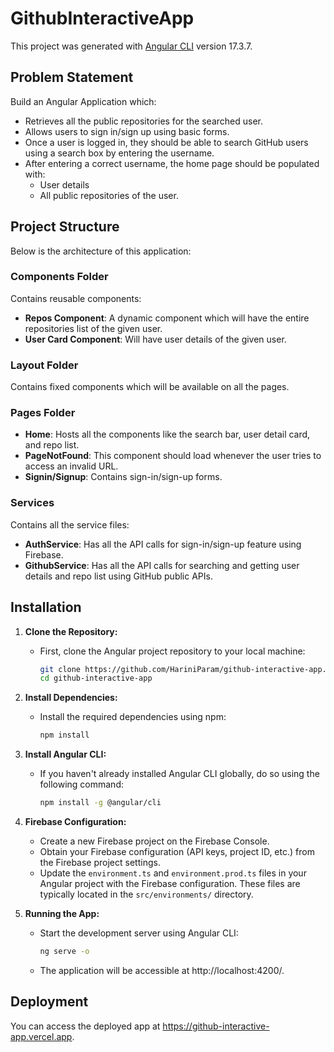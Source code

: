 # GithubInteractiveApp

This project was generated with [Angular CLI](https://github.com/angular/angular-cli) version 17.3.7.

## Problem Statement

Build an Angular Application which:
- Retrieves all the public repositories for the searched user.
- Allows users to sign in/sign up using basic forms.
- Once a user is logged in, they should be able to search GitHub users using a search box by entering the username.
- After entering a correct username, the home page should be populated with:
  - User details
  - All public repositories of the user.

## Project Structure

Below is the architecture of this application:

### Components Folder
Contains reusable components:
- **Repos Component**: A dynamic component which will have the entire repositories list of the given user.
- **User Card Component**: Will have user details of the given user.

### Layout Folder
Contains fixed components which will be available on all the pages.

### Pages Folder
- **Home**: Hosts all the components like the search bar, user detail card, and repo list.
- **PageNotFound**: This component should load whenever the user tries to access an invalid URL.
- **Signin/Signup**: Contains sign-in/sign-up forms.

### Services
Contains all the service files:
- **AuthService**: Has all the API calls for sign-in/sign-up feature using Firebase.
- **GithubService**: Has all the API calls for searching and getting user details and repo list using GitHub public APIs.

## Installation

1. **Clone the Repository:**
    - First, clone the Angular project repository to your local machine:
        ```bash
        git clone https://github.com/HariniParam/github-interactive-app.git
        cd github-interactive-app
        ```

2. **Install Dependencies:**
    - Install the required dependencies using npm:
        ```bash
        npm install
        ```

3. **Install Angular CLI:**
    - If you haven't already installed Angular CLI globally, do so using the following command:
        ```bash
        npm install -g @angular/cli
        ```

4. **Firebase Configuration:**
    - Create a new Firebase project on the Firebase Console.
    - Obtain your Firebase configuration (API keys, project ID, etc.) from the Firebase project settings.
    - Update the `environment.ts` and `environment.prod.ts` files in your Angular project with the Firebase configuration. These files are typically located in the `src/environments/` directory.

5. **Running the App:**
    - Start the development server using Angular CLI:
        ```bash
        ng serve -o
        ```
    - The application will be accessible at http://localhost:4200/.

## Deployment

You can access the deployed app at https://github-interactive-app.vercel.app.

